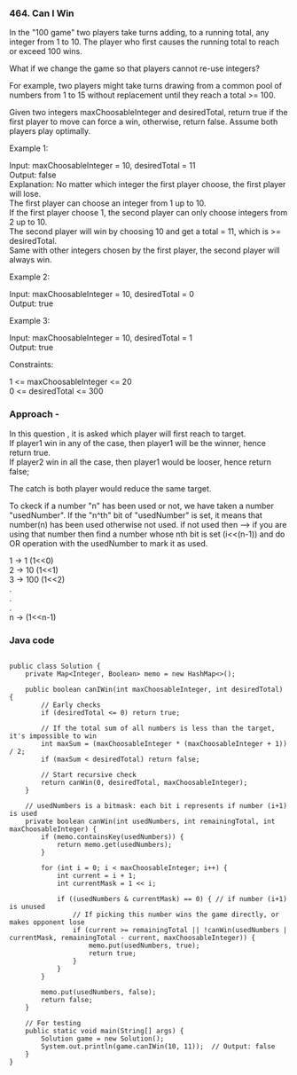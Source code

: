 ### 464. Can I Win

In the "100 game" two players take turns adding, to a running total, any integer from 1 to 10. The player who first causes the running total to reach or exceed 100 wins.

What if we change the game so that players cannot re-use integers?

For example, two players might take turns drawing from a common pool of numbers from 1 to 15 without replacement until they reach a total >= 100.

Given two integers maxChoosableInteger and desiredTotal, return true if the first player to move can force a win, otherwise, return false. Assume both players play optimally.

 

Example 1:

Input: maxChoosableInteger = 10, desiredTotal = 11  
Output: false  
Explanation: 
No matter which integer the first player choose, the first player will lose.  
The first player can choose an integer from 1 up to 10.  
If the first player choose 1, the second player can only choose integers from 2 up to 10.  
The second player will win by choosing 10 and get a total = 11, which is >= desiredTotal.  
Same with other integers chosen by the first player, the second player will always win.  

Example 2:  

Input: maxChoosableInteger = 10, desiredTotal = 0  
Output: true  

Example 3:  

Input: maxChoosableInteger = 10, desiredTotal = 1  
Output: true  
 

Constraints:  

1 <= maxChoosableInteger <= 20  
0 <= desiredTotal <= 300  

### Approach - 

In this question , it is asked which player will first reach to target.  
If player1 win in any of the case, then player1 will be the winner, hence return true.  
If player2 win in all the case, then player1 would be looser, hence return false;  

The catch is both player would reduce the same target.  

To ckeck if a number "n" has been used or not, we have taken a number "usedNumber". If the "n^th" bit of "usedNumber" is set, it means that number(n) has been used otherwise not used.
if not used then --> if you are using that number then find a number whose nth bit is set (i<<(n-1)) and do OR operation with the usedNumber to mark it as used.

1 -> 1 (1<<0)   
2 -> 10 (1<<1)   
3 -> 100 (1<<2)   
.  
.   
.  
n -> (1<<n-1)  

### Java code

```

public class Solution {
    private Map<Integer, Boolean> memo = new HashMap<>();

    public boolean canIWin(int maxChoosableInteger, int desiredTotal) {
        // Early checks
        if (desiredTotal <= 0) return true;

        // If the total sum of all numbers is less than the target, it's impossible to win
        int maxSum = (maxChoosableInteger * (maxChoosableInteger + 1)) / 2;
        if (maxSum < desiredTotal) return false;

        // Start recursive check
        return canWin(0, desiredTotal, maxChoosableInteger);
    }

    // usedNumbers is a bitmask: each bit i represents if number (i+1) is used
    private boolean canWin(int usedNumbers, int remainingTotal, int maxChoosableInteger) {
        if (memo.containsKey(usedNumbers)) {
            return memo.get(usedNumbers);
        }

        for (int i = 0; i < maxChoosableInteger; i++) {
            int current = i + 1;
            int currentMask = 1 << i;

            if ((usedNumbers & currentMask) == 0) { // if number (i+1) is unused
                // If picking this number wins the game directly, or makes opponent lose
                if (current >= remainingTotal || !canWin(usedNumbers | currentMask, remainingTotal - current, maxChoosableInteger)) {
                    memo.put(usedNumbers, true);
                    return true;
                }
            }
        }

        memo.put(usedNumbers, false);
        return false;
    }

    // For testing
    public static void main(String[] args) {
        Solution game = new Solution();
        System.out.println(game.canIWin(10, 11));  // Output: false
    }
}

